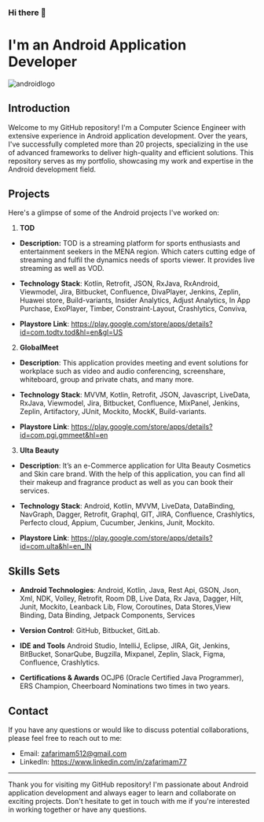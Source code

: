 ### Hi there 👋

# I'm an Android Application Developer


![androidlogo](https://github.com/ZafarQuaere/ZafarQuaere/assets/13943453/d0829b63-9aa2-43e4-a4bc-14299cafaccb)

## Introduction

Welcome to my GitHub repository! I'm a Computer Science Engineer with extensive experience in Android application development. Over the years, I've successfully completed more than 20 projects, specializing in the use of advanced frameworks to deliver high-quality and efficient solutions. This repository serves as my portfolio, showcasing my work and expertise in the Android development field.

## Projects

Here's a glimpse of some of the Android projects I've worked on:

1. **TOD**

  - **Description:** TOD is a streaming platform for sports enthusiasts and entertainment seekers in the MENA region. Which caters cutting edge of streaming and fulfil the dynamics needs of sports viewer. It provides live streaming as well as VOD. 

  - **Technology Stack**: Kotlin, Retrofit, JSON, RxJava, RxAndroid, Viewmodel, Jira, Bitbucket, Confluence, DivaPlayer, Jenkins, Zeplin, Huawei store, Build-variants, Insider Analytics, Adjust Analytics, In App Purchase, ExoPlayer, Timber, Constraint-Layout, Crashlytics, Conviva, 

 - **Playstore Link**: https://play.google.com/store/apps/details?id=com.todtv.tod&hl=en&gl=US

2. **GlobalMeet**
- **Description**: This application provides meeting and event solutions for workplace such as video and audio conferencing, screenshare, whiteboard, group and private chats, and many more. 

 - **Technology Stack**: MVVM, Kotlin, Retrofit, JSON, Javascript, LiveData, RxJava, Viewmodel, Jira, Bitbucket, Confluence, MixPanel, Jenkins, Zeplin, Artifactory, JUnit, Mockito, MockK, Build-variants.  

  - **Playstore Link**: https://play.google.com/store/apps/details?id=com.pgi.gmmeet&hl=en

3. **Ulta Beauty**
- **Description**: It’s an e-Commerce application for Ulta Beauty Cosmetics and Skin care brand. With the help of this application, you can find all their makeup and fragrance product as well as you can book their services. 

 - **Technology Stack**: Android, Kotlin, MVVM, LiveData, DataBinding, NavGraph, Dagger, Retrofit, Graphql, GIT, JIRA, Confluence, Crashlytics, Perfecto cloud, Appium, Cucumber, Jenkins, Junit, Mockito. 

  - **Playstore Link**: https://play.google.com/store/apps/details?id=com.ulta&hl=en_IN

## Skills Sets

- **Android Technologies**: Android, Kotlin, Java, Rest Api, GSON, Json, Xml, NDK, Volley, Retrofit, Room DB, Live Data, Rx Java, Dagger, Hilt, Junit, Mockito, Leanback Lib, Flow, Coroutines, Data Stores,View Binding, Data Binding, Jetpack Components, Services 

- **Version Control**:  GitHub, Bitbucket, GitLab.
- **IDE and Tools** Android Studio, IntelliJ, Eclipse, JIRA, Git, Jenkins, BitBucket, SonarQube, Bugzilla, Mixpanel, Zeplin, Slack, Figma, Confluence, Crashlytics.
- **Certifications & Awards** OCJP6 (Oracle Certified Java  Programmer), ERS Champion, Cheerboard Nominations two times in two years.

## Contact

If you have any questions or would like to discuss potential collaborations, please feel free to reach out to me:

- Email:   zafarimam512@gmail.com
- LinkedIn:   https://www.linkedin.com/in/zafarimam77


-------
Thank you for visiting my GitHub repository! I'm passionate about Android application development and always eager to learn and collaborate on exciting projects. Don't hesitate to get in touch with me if you're interested in working together or have any questions.
